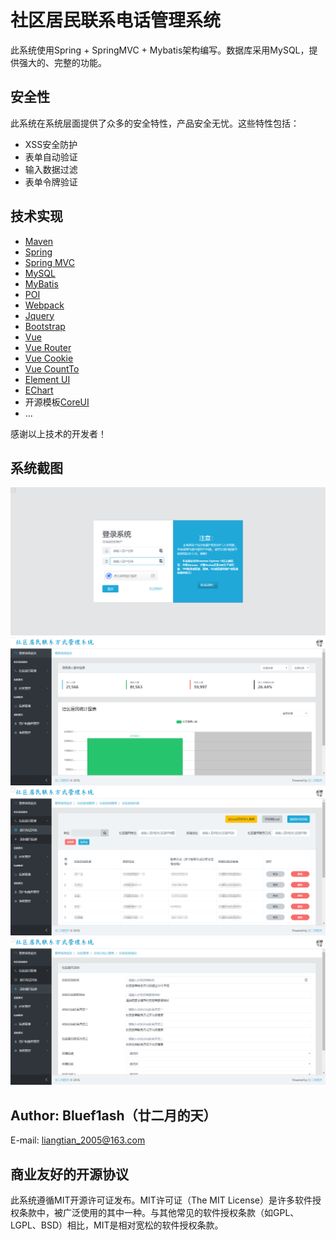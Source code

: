 # 社区居民联系电话管理系统

此系统使用Spring + SpringMVC + Mybatis架构编写。数据库采用MySQL，提供强大的、完整的功能。

## 安全性

此系统在系统层面提供了众多的安全特性，产品安全无忧。这些特性包括：

- XSS安全防护
- 表单自动验证
- 输入数据过滤
- 表单令牌验证

## 技术实现

- [Maven](https://maven.apache.org)
- [Spring](https://spring.io)
- [Spring MVC](https://spring.io/projects/spring-framework)
- [MySQL](https://www.mysql.com)
- [MyBatis](https://github.com/mybatis)
- [POI](https://poi.apache.org)
- [Webpack](https://github.com/webpack/webpack)
- [Jquery](https://jquery.com)
- [Bootstrap](https://getbootstrap.com)
- [Vue](https://github.com/vuejs/vue)
- [Vue Router](https://github.com/vuejs/vue-router)
- [Vue Cookie](https://github.com/alfhen/vue-cookie)
- [Vue CountTo](https://github.com/PanJiaChen/vue-countTo)
- [Element UI](https://element.eleme.io)
- [EChart](https://echarts.baidu.com)
- 开源模板[CoreUI](https://github.com/coreui)
- ...

感谢以上技术的开发者！

## 系统截图

![image](https://github.com/bluef1ash/phone_number_manager/raw/master/src/design/screenshot/login.png)
![image](https://github.com/bluef1ash/phone_number_manager/raw/master/src/design/screenshot/index.png)
![image](https://github.com/bluef1ash/phone_number_manager/raw/master/src/design/screenshot/list.png)
![image](https://github.com/bluef1ash/phone_number_manager/raw/master/src/design/screenshot/create.png)

## Author: Bluef1ash（廿二月的天）

E-mail: liangtian_2005@163.com

## 商业友好的开源协议

此系统遵循MIT开源许可证发布。MIT许可证（The MIT License）是许多软件授权条款中，被广泛使用的其中一种。与其他常见的软件授权条款（如GPL、LGPL、BSD）相比，MIT是相对宽松的软件授权条款。

